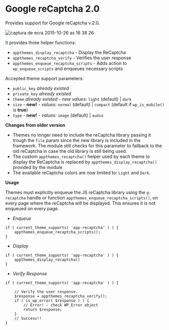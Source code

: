 # Google reCaptcha 2.0

Provides support for Google reCaptcha v.2.0.

![captura de ecra 2015-10-26 as 16 38 26](https://cloud.githubusercontent.com/assets/1154179/10735465/05cfa2f2-7c00-11e5-9070-835837ae2499.png)

It provides three helper functions:
* `appthemes_display_recaptcha` - Display the ReCaptcha
* `appthemes_recaptcha_verify` - Verifies the user response
* `appthemes_enqueue_recaptcha_scripts` - Adds action to `wp_enqueue_scripts` and enqueues necessary scripts

Accepted theme support parameters:
- `public_key` *already existed*
- `private_key` *already existed*
- `theme` *already existed* - *new values:* `light` (default) | `dark`
- `size` - **new!** - *values:* `normal` (default) | `compact` (default if `wp_is_mobile()` is **true**)
- `type` - **new!** - *values:* `image` (default) | `audio`

**Changes from older version**
- Themes no longer need to include the reCaptcha library passing it trough the `file` param since the new library is included in the framework. The module still checks for this parameter to fallback to the old reCaptcha in case the old library is still being used.
- The custom `appthemes_recaptcha()` helper used by each theme to display the ReCaptcha is replaced by `appthemes_display_recaptcha()` provided by the module
- The available reCaptcha colors are now limited to: `Light` and `Dark`.

**Usage**

Themes must explicitly enqueue the JS reCaptcha library using the `g-recaptcha` handle or function `appthemes_enqueue_recaptcha_scripts()`, on every page where the reCaptcha will be displayed. This ensures it is not enqueued on every page.

* *Enqueue*

```
if ( current_theme_supports( 'app-recaptcha' ) ) {
	appthemes_enqueue_recaptcha_scripts();
}
```

* *Display*

```
if ( current_theme_supports( 'app-recaptcha' ) ) {
	appthemes_display_recaptcha()
}
```

* *Verify Response*

```
if ( current_theme_supports( 'app-recaptcha' ) ) {

	// Verify the user response.
	$response = appthemes_recaptcha_verify();
	if ( is_wp_error( $response ) ) {
		// Error! - check WP_Error object
		return $response;
	}
	// Success!!
}
```
